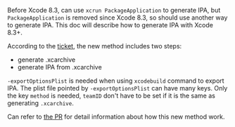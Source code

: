 Before Xcode 8.3, can use `xcrun PackageApplication` to generate IPA, but `PackageApplication` is removed since Xcode 8.3, so should use another way to generate IPA. This doc will describe how to generate IPA with Xcode 8.3+. 

According to the [ticket](https://stackoverflow.com/questions/39674237/xcrun-command-to-export-ipa-file-xcode8-for-iphoneos10-0), the new method includes two steps:

* generate .xcarchive
* generate IPA from .xcarchive

`-exportOptionsPlist` is needed when using `xcodebuild` command to export IPA. The plist file pointed by `-exportOptionsPlist` can have many keys. Only the key `method` is needed, `teamID` don't have to be set if it is the same as generating `.xcarchive`.

Can refer to [the PR](https://github.com/cocos2d/cocos2d-console/pull/421) for detail information about how this new method work.